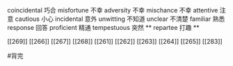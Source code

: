 




coincidental 巧合
misfortune 不幸
adversity 不幸
mischance 不幸
attentive 注意
cautious 小心
incidental 意外
unwitting 不知道
unclear 不清楚
familiar 熟悉
response 回答
proficient 精通
tempestuous 突然 **
repartee 打趣 **

[[269]]
[[266]]
[[267]]
[[268]]
[[261]]
[[262]]
[[263]]
[[264]]
[[265]]
[[283]]

#背完 